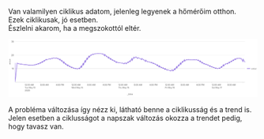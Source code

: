 Van valamilyen ciklikus adatom, jelenleg legyenek a hőmérőim otthon.  
Ezek ciklikusak, jó esetben.  
Észlelni akarom, ha a megszokottól eltér.  

![gráf](103_03_cylic.png)  

A probléma változása így nézz ki, látható benne a ciklikusság és a trend is.  
Jelen esetben a ciklusságot a napszak változás okozza a trendet pedig, hogy tavasz van.